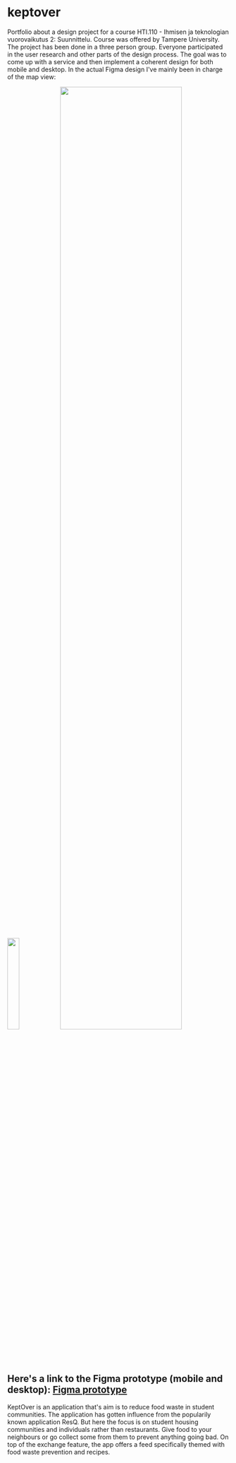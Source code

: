 # keptover
Portfolio about a design project for a course HTI.110 - Ihmisen ja teknologian vuorovaikutus 2: Suunnittelu. Course was offered by Tampere University. The project has been done in a three person group. Everyone participated in the user research and other parts of the design process. The goal was to come up with a service and then implement a coherent design for both mobile and desktop. In the actual Figma design I've mainly been in charge of the map view: 

<td><img src="https://github.com/anniauroraa/keptover/assets/58393890/62c17702-2647-49c2-99ab-7d14b47b6f10" width=23%</td>
<td><img src="https://github.com/anniauroraa/keptover/assets/58393890/f0222636-0099-45bd-84b4-75be6d57f91a" width=74%</td>

## Here's a link to the Figma prototype (mobile and desktop): [Figma prototype](https://www.figma.com/proto/wGT1QjTKXmnGq4U97c2FMa/prototype-for-keptover?type=design&node-id=1-178&t=S6InpZV4FNVRN6PS-1&scaling=scale-down&page-id=0%3A1&starting-point-node-id=1%3A456&mode=design)

KeptOver is an application that's aim is to reduce food waste in student communities. The application has gotten influence from the popularily known application ResQ. But here the focus is on student housing communities and individuals rather than restaurants. Give food to your neighbours or go collect some from them to prevent anything going bad. On top of the exchange feature, the app offers a feed specifically themed with food waste prevention and recipes.





